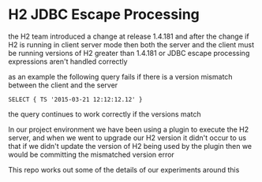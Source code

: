 H2 JDBC Escape Processing
=========================

the H2 team introduced a change at release 1.4.181 and after the change if H2 is running in client server mode
then both the server and the client must be running versions of H2 greater than 1.4.181 or JDBC escape processing expressions aren't handled correctly

as an example the following query fails if there is a version mismatch between the client and the server

    SELECT { TS '2015-03-21 12:12:12.12' }

the query continues to work correctly if the versions match

In our project environment we have been using a plugin to execute the H2 server, and when we went to upgrade our H2 version it
didn't occur to us that if we didn't update the version of H2 being used by the plugin then we would be committing the mismatched
version error

This repo works out some of the details of our experiments around this